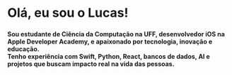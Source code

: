 <h1 align="left">Olá, eu sou o Lucas!</h1>

###

<h4 align="left">Sou estudante de Ciência da Computação na UFF, desenvolvedor iOS na Apple Developer Academy, e apaixonado por tecnologia, inovação e educação.<br>Tenho experiência com Swift, Python, React, bancos de dados, AI e projetos que buscam impacto real na vida das pessoas.</h4>

###

